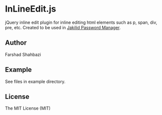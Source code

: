 # InLineEdit.js
jQuery inline edit plugin for inline editing html elements such as p, span, div, pre, etc.
Created to be used in <a href="http://www.jakilid.com">Jakilid Password Manager</a>.

<h2>Author</h2>
Farshad Shahbazi

<h2>Example</h2>
See files in example directory.

<h2>License</h2>
The MIT License (MIT)